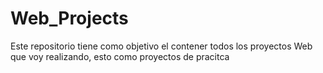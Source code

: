 # Web_Projects
 Este repositorio tiene como objetivo el contener todos los proyectos Web que voy realizando, esto como proyectos de pracitca
